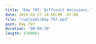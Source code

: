 ```yaml
---
title: 'Day 797: Difficult decisions.'
date: 2019-03-27 14:50:00 -07:00
file: "/uploads/Day-797.mp3"
post: Day 797
duration: '00:04:29'
length: 3789661
---
```


